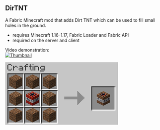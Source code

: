 ## DirTNT

A Fabric Minecraft mod that adds Dirt TNT which can be used to fill small holes in the ground.
- requires Minecraft 1.16-1.17, Fabric Loader and Fabric API
- required on the server and client

Video demonstration:  
[![Thumbnail](https://img.youtube.com/vi/Kw3FTI6X-hs/0.jpg)](https://www.youtube.com/watch?v=Kw3FTI6X-hs "Click to watch")

![TNT surrounded by Dirt makes Dirt TNT](recipe.png)